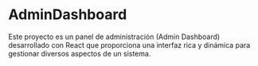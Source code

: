 # AdminDashboard
Este proyecto es un panel de administración (Admin Dashboard) desarrollado con React que proporciona una interfaz rica y dinámica para gestionar diversos aspectos de un sistema.
